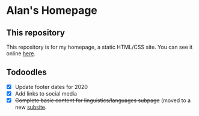 # Alan's Homepage

## This repository

This repository is for my homepage, a static HTML/CSS site.  You can
see it online [here](https://captainalan.github.io).

## Todoodles

- [x] Update footer dates for 2020
- [x] Add links to social media
- [x] ~~Complete basic content for linguistics/languages subpage~~
      (moved to a new
      [subsite](https://captainalan.github.io/language-and-linguistics/index.html).
